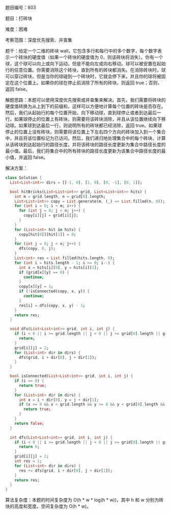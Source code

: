 题目编号：803

题目：打砖块

难度：困难

考察范围：深度优先搜索、并查集

题干：给定一个二维的砖块 wall，它包含多行和每行中的多个数字，每个数字表示一个砖块的硬度值（如果一个砖块的硬度值为 0，则该砖块将消失）。你有一个球，这个球可以向上或向下运动，但是不能向左或向右移动。球可以被安置在起始行的任意位置。你需要消除这个砖块，直到所有的砖块都消失。在消除砖块时，球可以穿过砖块，但是当你的球碰到一个砖块时，它就会停下来，并且你的球将被固定在这个位置上。如果你的球在停止前消除了所有的砖块，则返回 true；否则，返回 false。

解题思路：本题可以使用深度优先搜索或并查集来解决。首先，我们需要将砖块的硬度值转换为从上到下的前缀和，这样可以方便地计算每个位置的砖块是否存在。然后，我们从起始行的每个位置开始，向下移动球，直到球停止或者到达最后一行。如果球停止的位置上有砖块，则需要将该砖块消除，并且从该位置继续向下移动球。如果球到达最后一行，则说明所有的砖块都已经消除，返回 true。如果球停止的位置上没有砖块，则需要将该位置上下左右四个方向的砖块加入到一个集合中，并且将该位置标记为已访问。然后，我们递归地处理集合中的每个砖块，计算从该砖块到达起始行的路径长度，并将该砖块的路径长度更新为集合中路径长度的最小值。最后，我们将集合中的所有砖块的路径长度更新为该集合中路径长度的最小值，并返回 false。

解决方案：

```dart
class Solution {
  List<List<int>> dirs = [[-1, 0], [1, 0], [0, -1], [0, 1]];

  bool hitBricks(List<List<int>> grid, List<List<int>> hits) {
    int m = grid.length, n = grid[0].length;
    List<List<int>> copy = List.generate(m, (_) => List.filled(n, 0));
    for (int i = 0; i < m; i++) {
      for (int j = 0; j < n; j++) {
        copy[i][j] = grid[i][j];
      }
    }
    for (List<int> hit in hits) {
      copy[hit[0]][hit[1]] = 0;
    }
    for (int j = 0; j < n; j++) {
      dfs(copy, 0, j);
    }
    List<int> res = List.filled(hits.length, 0);
    for (int i = hits.length - 1; i >= 0; i--) {
      int x = hits[i][0], y = hits[i][1];
      if (grid[x][y] == 0) {
        continue;
      }
      copy[x][y] = 1;
      if (!isConnected(copy, x, y)) {
        continue;
      }
      res[i] = dfs(copy, x, y) - 1;
    }
    return res;
  }

  void dfs(List<List<int>> grid, int i, int j) {
    if (i < 0 || i >= grid.length || j < 0 || j >= grid[0].length || grid[i][j] != 1) {
      return;
    }
    grid[i][j] = 2;
    for (List<int> dir in dirs) {
      dfs(grid, i + dir[0], j + dir[1]);
    }
  }

  bool isConnected(List<List<int>> grid, int i, int j) {
    if (i == 0) {
      return true;
    }
    for (List<int> dir in dirs) {
      int x = i + dir[0], y = j + dir[1];
      if (x >= 0 && x < grid.length && y >= 0 && y < grid[0].length && grid[x][y] == 2) {
        return true;
      }
    }
    return false;
  }

  int dfs(List<List<int>> grid, int i, int j) {
    if (i < 0 || i >= grid.length || j < 0 || j >= grid[0].length || grid[i][j] != 1) {
      return 0;
    }
    grid[i][j] = 2;
    int res = 1;
    for (List<int> dir in dirs) {
      res += dfs(grid, i + dir[0], j + dir[1]);
    }
    return res;
  }
}
```

算法复杂度：本题的时间复杂度为 O(h * w * log(h * w))，其中 h 和 w 分别为砖块的高度和宽度。空间复杂度为 O(h * w)。